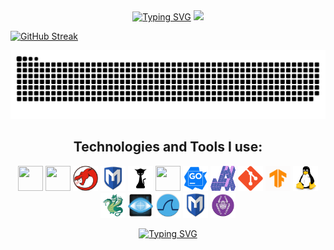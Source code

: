 <div align="center">
<a href="https://git.io/typing-svg"><img src="https://readme-typing-svg.demolab.com?font=Courier&size=80&duration=500&color=F771E7FF&center=true&vCenter=true&repeat=false&random=false&width=2000&height=200&lines=Hello%2C+World+!+I'mRaiizer+%F0%9F%91%8B" alt="Typing SVG" /></a>
<a href="https://git.io/typing-svg"><img src="https://readme-typing-svg.demolab.com?font=Courier&size=55&duration=500&color=F771E7FF&center=true&vCenter=true&multiline=true&repeat=false&random=false&width=2800&height=400&lines=Cyber+Security+Enthusiast+%7C+French+CTF+Player+%7C;Developer+of+Security+Tools+%7C+Vulnerability+Researcher+%7C;OSINT+%26+Forensic+Analyst+%7C alt="Typing SVG" /></a>
</div>

[![GitHub Streak](https://streak-stats.demolab.com?user=eust-w&theme=midnight-purple)](https://git.io/streak-stats)


<p align="center">
  <img src="https://raw.githubusercontent.com/platane/snk/output/github-contribution-grid-snake-dark.svg"/>
</p>
<div align="center">

## Technologies and Tools I use:

[<img src='https://i.giphy.com/media/LMt9638dO8dftAjtco/100.webp' width='40' height='40' />](https://python.org/)
[<img src='https://i.giphy.com/media/ln7z2eWriiQAllfVcn/200.webp' width='40' height='40' />](https://nodejs.org/)
[<img src='https://raw.githubusercontent.com/Raiizer08/svg-logos/main/icons/ghidra.svg' width='40' height='40' />](https://ghidra-sre.org/)
[<img src='https://raw.githubusercontent.com/Raiizer08/svg-logos/main/icons/tool-logo-metasploit.svg' width='40' height='40' />](https://www.metasploit.com/)
[<img src='https://raw.githubusercontent.com/Raiizer08/svg-logos/main/icons/hashcat-logo.svg'  width='40' height='40' />](https://hashcat.net/hashcat/)
[<img src='https://upload.wikimedia.org/wikipedia/commons/thumb/1/18/ISO_C%2B%2B_Logo.svg/1822px-ISO_C%2B%2B_Logo.svg.png' width='40' height='40' />](https://isocpp.org/)
[<img src='https://raw.githubusercontent.com/devicons/devicon/master/icons/goland/goland-plain.svg' width='40' height='40' />](https://go.dev/)
[<img src='https://raw.githubusercontent.com/Raiizer08/svg-logos/main/icons/trace%20(3).svg' width='40' height='40' />](https://jax.readthedocs.io/en/latest/)
[<img src='https://raw.githubusercontent.com/devicons/devicon/master/icons/git/git-original.svg' width='40' height='40' />](https://git-scm.com/)
[<img src='https://raw.githubusercontent.com/Raiizer08/svg-logos/main/icons/trace%20(1).svg' width='40' height='40' />](https://www.tensorflow.org/?hl=fr)
[<img src='https://raw.githubusercontent.com/devicons/devicon/master/icons/linux/linux-original.svg' width='40' height='40' />](https://www.linux.org/)
[<img src='https://raw.githubusercontent.com/Raiizer08/svg-logos/main/icons/hydra-logo.svg' width='40' height='40' />](https://www.kali.org/tools/hydra''/)
[<img src='https://raw.githubusercontent.com/Raiizer08/svg-logos/main/icons/tool-logo-nmap.svg' width='40' height='40' />](https://nmap.org/)
[<img src='https://raw.githubusercontent.com/Raiizer08/svg-logos/main/icons/tool-logo-wireshark.svg' width='40' height='40' />](https://www.wireshark.org/)
[<img src='https://raw.githubusercontent.com/Raiizer08/svg-logos/main/icons/tool-logo-metasploit.svg' width='40' height='40' />](https://www.metasploit.com/)
[<img src='https://raw.githubusercontent.com/Raiizer08/svg-logos/main/icons/tool-logo-netexec.svg' width='40' height= '40'/>](https://www.netexec.wiki/)

<a href="https://git.io/typing-svg"><img src="https://readme-typing-svg.demolab.com?font=Courier&duration=3000&pause=1000&color=F771E7&center=true&vCenter=true&random=false&width=480&lines=Pentest+%26+Ethical+Hacker;Blockchain+%26+IoT+Security+Enthusiast;AI%2C+Steganography+%26+Modern+Cryptography;SEO%2C+Forensic+%26+OSINT+Investigator" alt="Typing SVG" /></a>
</div>

